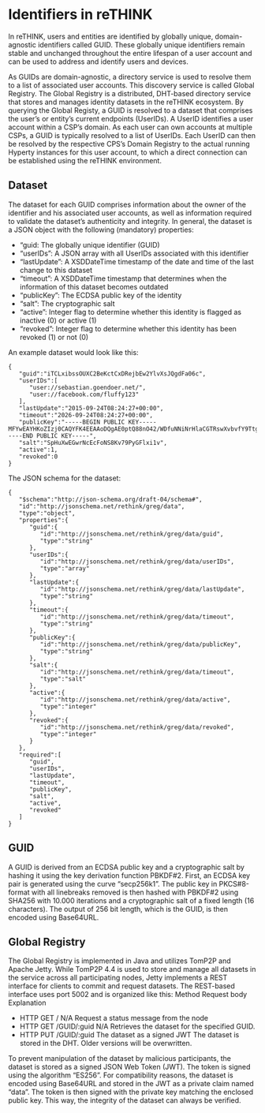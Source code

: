 # Identifiers in reTHINK

In reTHINK, users and entities are identified by globally unique, domain-agnostic identifiers called GUID. These globally unique identifiers remain stable and unchanged throughout the entire lifespan of a user account and can be used to address and identify users and devices.


As GUIDs are domain-agnostic, a directory service is used to resolve them to a list of associated user accounts. This discovery service is called Global Registry.
The Global Registry is a distributed, DHT-based directory service that stores and manages identity datasets in the reTHINK ecosystem. By querying the Global Registy, a GUID is resolved to a dataset that comprises the user’s or entity’s current endpoints (UserIDs). A UserID identifies a user account within a CSP’s domain. As each user can own accounts at multiple CSPs, a GUID is typically resolved to a list of UserIDs. Each UserID can then be resolved by the respective CPS’s Domain Registry to the actual running Hyperty instances for this user account, to which a direct connection can be established using the reTHINK environment.

## Dataset

The dataset for each GUID comprises information about the owner of the identifier and his associated user accounts, as well as information required to validate the dataset’s authenticity and integrity.
In general, the dataset is a JSON object with the following (mandatory) properties:

-	“guid:	The globally unique identifier (GUID)
-	“userIDs”: A JSON array with all UserIDs associated with this identifier
-	“lastUpdate”: A XSDDateTime timestamp of the date and time of the last change to this dataset
-	“timeout”: A XSDDateTime timestamp that determines when the information of this dataset becomes outdated
-	“publicKey”: The ECDSA public key of the identity
-	“salt”: The cryptographic salt
-	“active”: Integer flag to determine whether this identity is flagged as inactive (0) or active (1)
-	“revoked”: Integer flag to determine whether this identity has been revoked (1) or not (0)

An example dataset would look like this:

```
{  
   "guid":"iTCLxibssOUXC2BeKctCxDRejbEw2YlvXsJQgdFa06c",
   "userIDs":[  
      "user://sebastian.goendoer.net/",
      "user://facebook.com/fluffy123"
   ],
   "lastUpdate":"2015-09-24T08:24:27+00:00",
   "timeout":"2026-09-24T08:24:27+00:00",
   "publicKey":"-----BEGIN PUBLIC KEY-----MFYwEAYHKoZIzj0CAQYFK4EEAAoDQgAE0ptQ88nO42/WDfuNNiNrHlaCGTRswXvbvfY9Ttg9RkVfqhBVKK+V1tHkNPp/WRzIQKwLKDgAzujAxzN8LhI7Hg==-----END PUBLIC KEY-----",
   "salt":"SpHuXwEGwrNcEcFoNS8Kv79PyGFlxi1v",
   "active":1,
   "revoked":0
}
```

The JSON schema for the dataset:

```
{  
   "$schema":"http://json-schema.org/draft-04/schema#",
   "id":"http://jsonschema.net/rethink/greg/data",
   "type":"object",
   "properties":{  
      "guid":{  
         "id":"http://jsonschema.net/rethink/greg/data/guid",
         "type":"string"
      },
      "userIDs":{  
         "id":"http://jsonschema.net/rethink/greg/data/userIDs",
         "type":"array"
      },
      "lastUpdate":{  
         "id":"http://jsonschema.net/rethink/greg/data/lastUpdate",
         "type":"string"
      },
      "timeout":{  
         "id":"http://jsonschema.net/rethink/greg/data/timeout",
         "type":"string"
      },
      "publicKey":{  
         "id":"http://jsonschema.net/rethink/greg/data/publicKey",
         "type":"string"
      },
      "salt":{  
         "id":"http://jsonschema.net/rethink/greg/data/timeout",
         "type":"salt"
      },
      "active":{  
         "id":"http://jsonschema.net/rethink/greg/data/active",
         "type":"integer"
      },
      "revoked":{  
         "id":"http://jsonschema.net/rethink/greg/data/revoked",
         "type":"integer"
      }
   },
   "required":[  
      "guid",
      "userIDs",
      "lastUpdate",
      "timeout",
      "publicKey",
      "salt",
      "active",
      "revoked"
   ]
}
```

## GUID

A GUID is derived from an ECDSA public key and a cryptographic salt by hashing it using the key derivation function PBKDF#2.
First, an ECDSA key pair is generated using the curve “secp256k1”. The public key in PKCS#8-format with all linebreaks removed is then hashed with PBKDF#2 using SHA256 with 10.000 iterations and a cryptographic salt of a fixed length (16 characters). The output of 256 bit length, which is the GUID, is then encoded using Base64URL.

## Global Registry

The Global Registry is implemented in Java and utilizes TomP2P and Apache Jetty. While TomP2P 4.4 is used to store and manage all datasets in the service across all participating nodes, Jetty implements a REST interface for clients to commit and request datasets. The REST-based interface uses port 5002 and is organized like this:
Method	Request body	Explanation

- HTTP GET /	N/A	Request a status message from the node
- HTTP GET /GUID/:guid	N/A	Retrieves the dataset for the specified GUID.
- HTTP PUT /GUID/:guid	The dataset as a signed JWT	The dataset is stored in the DHT. Older versions will be overwritten.

To prevent manipulation of the dataset by malicious participants, the dataset is stored as a signed JSON Web Token (JWT). The token is signed using the algorithm “ES256”. For compatibility reasons, the dataset is encoded using Base64URL and stored in the JWT as a private claim named “data”. The token is then signed with the private key matching the enclosed public key. This way, the integrity of the dataset can always be verified.
